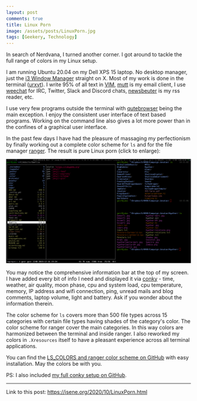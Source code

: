 ```yaml
---
layout: post
comments: true
title: Linux Porn
image: /assets/posts/LinuxPorn.jpg
tags: [Geekery, Technology]
---
```


In search of Nerdvana, I turned another corner. I got around to tackle the full
range of colors in my Linux setup.

I am running Ubuntu 20.04 on my Dell XPS 15 laptop. No desktop manager, just
the [i3 Window Manager](https://i3wm.org/) straight on X. Most of my work is
done in the terminal
([urxvt](http://software.schmorp.de/pkg/rxvt-unicode.html)). I write 95% of
all text in [VIM](https://www.vim.org/), [mutt](http://www.mutt.org/) is my
email client, I use [weechat](https://weechat.org/) for IRC, Twitter, Slack
and Discord chats, [newsbeuter](https://newsbeuter.org/) is my rss reader,
etc. 

I use very few programs outside the terminal with
[qutebrowser](https://qutebrowser.org/) being the main exception. I enjoy the
consistent user interface of text based programs.  Working on the command line
also gives a lot more power than in the confines of a graphical user
interface.

In the past few days I have had the pleasure of massaging my perfectionism by
finally working out a complete color scheme for `ls` and for the file manager
[ranger](https://ranger.github.io/). The result is pure Linux porn (click to
enlarge):

<a href="/assets/posts/LinuxPorn.png" target="_blank"><img src="/assets/posts/LinuxPorn.png" /></a>

You may notice the comprehensive information bar at the top of my screen. I
have added every bit of info I need and displayed it via
[conky](https://github.com/brndnmtthws/conky) - time, weather, air quality,
moon phase, cpu and system load, cpu temperature, memory, IP address and wifi
connection, ping, unread mails and blog comments, laptop volume, light and
battery. Ask if you wonder about the information therein.

The color scheme for `ls` covers more than 500 file types across 15 categories
with certain file types having shades of the category's color. The color
scheme for ranger cover the main categories. In this way colors are harmonized
between the terminal and inside ranger. I also reworked my colors in
`.Xresources` itself to have a pleasant experience across all terminal
applications.

You can find the [LS_COLORS and ranger color scheme on
GitHub](https://github.com/isene/LS_COLORS) with easy installation. May the
colors be with you.

PS: I also included [my full conky setup on
GitHub](https://github.com/isene/conky).

---
Link to this post: <https://isene.org/2020/10/LinuxPorn.html>
